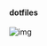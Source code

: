 #### dotfiles

![img](https://user-images.githubusercontent.com/6175959/59150816-a6e79d80-8a29-11e9-8455-221901b0e992.png)
